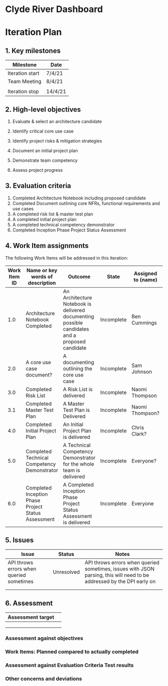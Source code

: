# Clyde River Dashboard
# **Iteration Plan**

## 1. Key milestones

| **Milestone**   | **Date** |
| --------------- | -------- |
| Iteration start | 7/4/21   |
| Team Meeting    | 8/4/21   |
|                 |          |
| Iteration stop  | 14/4/21  |


## 2. High-level objectives

1. Evaluate & select an architecture candidate

2. Identify critical core use case

3. Identify project risks & mitigation strategies

4. Document an initial project plan

5. Demonstrate team competency

6. Assess project progress


## 3. Evaluation criteria

1. Completed Architecture Notebook including proposed candidate
2. Completed Document outlining core NFRs, functional requirements and use cases
3. A completed risk list & master test plan
4. A completed initial project plan
5. A completed technical competency demonstrator
6. Completed Inception Phase Project Status Assessment


## 4. Work Item assignments

The following Work Items will be addressed in this iteration:

| **Work Item ID** | **Name or key words of description**                | **Outcome**                                                  | **State**  | **Assigned to (name)** | **Estimated Hours** | **Hours worked** | **Estimate of hours remaining** |
| ---------------- | --------------------------------------------------- | ------------------------------------------------------------ | ---------- | ---------------------- | ------------------- | ---------------- | ------------------------------- |
| 1.0              | Architecture Notebook Completed                     | An Architecture Notebook is delivered documenting  possible candidates and a proposed candidate | Incomplete | Ben Cummings           | 35                  |                  | 35                              |
| 2.0              | A core use case document?                           | A documenting outlining the core use case                    | Incomplete | Sam Johnson            | 25                  |                  | 25                              |
| 3.0              | Completed Risk List                                 | A Risk List is delivered                                     | Incomplete | Naomi Thompson         | 10                  |                  | 10                              |
| 3.1              | Completed Master Test Plan                          | A Master Test Plan is Delivered                              | Incomplete | Naomi Thompson?        | 30                  |                  | 30                              |
| 4.0              | Completed Initial Project Plan                      | An Initial Project Plan is delivered                         | Incomplete | Chris Clark?           | 10                  |                  | 10                              |
| 5.0              | Completed Technical Competency Demonstrator         | A Technical Competency Demonstrator for the whole team is delivered | Incomplete | Everyone?              | 15                  |                  | 15                              |
| 6.0              | Completed Inception Phase Project Status Assessment | A Completed Inception Phase Project Status Assessment is delivered | Incomplete | Everyone               | 10                  |                  | 10                              |


## 5. Issues

| **Issue**                                | **Status** | **Notes**                                                    |
| ---------------------------------------- | ---------- | ------------------------------------------------------------ |
| API throws errors when queried sometimes | Unresolved | API throws errors when queried sometimes, issues with JSON parsing, this will need to be addressed by the DPI early on |
|                                          |            |                                                              |
|                                          |            |                                                              |


## 6. Assessment

| Assessment  target |      |
| ------------------ | ---- |
|                    |      |
|                    |      |
|                    |      |


### Assessment against objectives


### Work Items: Planned compared to actually completed


### Assessment against Evaluation Criteria Test results


### Other concerns and deviations

